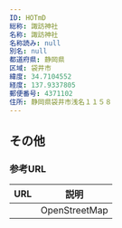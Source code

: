 ```yaml
---
ID: HOTmD
総称: 諏訪神社
名称: 諏訪神社
名称読み: null
別名: null
都道府県: 静岡県
区域: 袋井市
緯度: 34.7104552
経度: 137.9337805
郵便番号: 4371102
住所: 静岡県袋井市浅名１１５８
---
```


## その他

### 参考URL

| URL | 説明          |
| --- | ------------- |
|     | OpenStreetMap |
